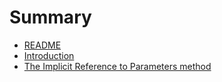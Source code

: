 # Summary

* [README](README.md)
* [Introduction](Introduction.md)
* [The Implicit Reference to Parameters method](IRPMethod.md)

